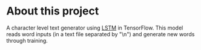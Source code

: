 # About this project
A character level text generator using [LSTM](http://www.bioinf.jku.at/publications/older/2604.pdf) in TensorFlow. This model reads word inputs (in a text file separated by "\n") and generate new words through training.
